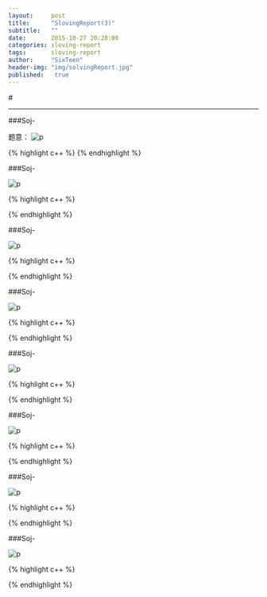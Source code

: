 ```yaml
---
layout:     post
title:      "SlovingReport(3)"
subtitle:   ""
date:       2015-10-27 20:28:00
categories: sloving-report
tags:       sloving-report
author:     "SixTeen"
header-img: "img/solvingReport.jpg"
published:   true
---
```


#<a href="#01"></a> <a href="#02"></a> <a href="#03"></a> <a href="#04"></a> <a href="#05"></a> <a href="#06"></a> <a href="#07"></a> <a href="#08"></a>

---






###<a name="01"></a>Soj-

题意：
![p](/img/slovingReport/.png)


{% highlight c++ %}
{% endhighlight %}

###<a name="02"></a>Soj-


![p](/img/slovingReport/.png)

{% highlight c++ %}

{% endhighlight %}

###<a name="03"></a>Soj-


![p](/img/slovingReport/.png)


{% highlight c++ %}

{% endhighlight %}

###<a name="04"></a>Soj-


![p](/img/slovingReport/.png)


{% highlight c++ %}

{% endhighlight %}

###<a name="05"></a>Soj-


![p](/img/slovingReport/.png)


{% highlight c++ %}

{% endhighlight %}


###<a name="06"></a>Soj-


![p](/img/slovingReport/.png)

{% highlight c++ %}

{% endhighlight %}

###<a name="07"></a>Soj-


![p](/img/slovingReport/.png)


{% highlight c++ %}
 
{% endhighlight %}

###<a name="08"></a>Soj-


![p](/img/slovingReport/.png)


{% highlight c++ %}

{% endhighlight %}




